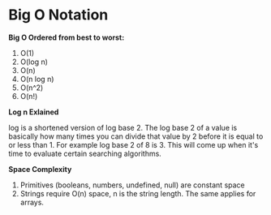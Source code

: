 # Big O Notation

**Big O Ordered from best to worst:**
1. O(1)
2. O(log n)
3. O(n)
4. O(n log n)
5. O(n^2)
6. O(n!)

**Log n Exlained**

log is a shortened version of log base 2. The log base 2 of a value is basically how many times you can divide that value by 2 before it is equal to or less than 1. For example log base 2 of 8 is 3. This will come up when it's time to evaluate certain searching algorithms.


**Space Complexity**

1. Primitives (booleans, numbers, undefined, null) are constant space
2. Strings require O(n) space, n is the string length. The same applies for arrays.